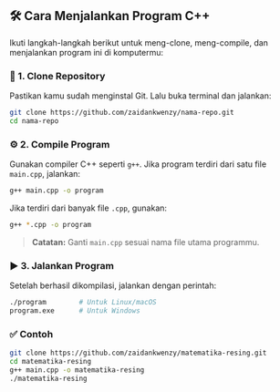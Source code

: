 

## 🛠️ Cara Menjalankan Program C++

Ikuti langkah-langkah berikut untuk meng-clone, meng-compile, dan menjalankan program ini di komputermu:

### 🔽 1. Clone Repository

Pastikan kamu sudah menginstal Git. Lalu buka terminal dan jalankan:

```bash
git clone https://github.com/zaidankwenzy/nama-repo.git
cd nama-repo
```

### ⚙️ 2. Compile Program

Gunakan compiler C++ seperti `g++`. Jika program terdiri dari satu file `main.cpp`, jalankan:

```bash
g++ main.cpp -o program
```

Jika terdiri dari banyak file `.cpp`, gunakan:

```bash
g++ *.cpp -o program
```

> **Catatan:** Ganti `main.cpp` sesuai nama file utama programmu.

### ▶️ 3. Jalankan Program

Setelah berhasil dikompilasi, jalankan dengan perintah:

```bash
./program        # Untuk Linux/macOS
program.exe      # Untuk Windows
```



### ✅ Contoh

```bash
git clone https://github.com/zaidankwenzy/matematika-resing.git
cd matematika-resing
g++ main.cpp -o matematika-resing
./matematika-resing
```

